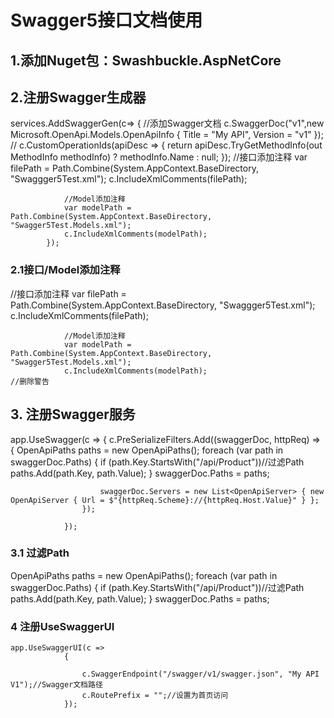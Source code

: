 # Swagger5接口文档使用
## 1.添加Nuget包：Swashbuckle.AspNetCore
## 2.注册Swagger生成器
 services.AddSwaggerGen(c=> {
                //添加Swagger文档
                c.SwaggerDoc("v1",new Microsoft.OpenApi.Models.OpenApiInfo { Title = "My API", Version = "v1" });
                //
                c.CustomOperationIds(apiDesc =>
                {
                    return apiDesc.TryGetMethodInfo(out MethodInfo methodInfo) ? methodInfo.Name : null;
                });
                //接口添加注释
                var filePath = Path.Combine(System.AppContext.BaseDirectory, "Swaggger5Test.xml");
                c.IncludeXmlComments(filePath);

                //Model添加注释
                var modelPath = Path.Combine(System.AppContext.BaseDirectory, "Swagger5Test.Models.xml");
                c.IncludeXmlComments(modelPath);
            });
### 2.1接口/Model添加注释
  //接口添加注释
                var filePath = Path.Combine(System.AppContext.BaseDirectory, "Swaggger5Test.xml");
                c.IncludeXmlComments(filePath);

                //Model添加注释
                var modelPath = Path.Combine(System.AppContext.BaseDirectory, "Swagger5Test.Models.xml");
                c.IncludeXmlComments(modelPath);
    //删除警告
    
 ## 3. 注册Swagger服务
   app.UseSwagger(c => {
                    c.PreSerializeFilters.Add((swaggerDoc, httpReq) => {
                        OpenApiPaths paths = new OpenApiPaths();
                        foreach (var path in swaggerDoc.Paths)
                        {
                            if (path.Key.StartsWith("/api/Product"))//过滤Path
                                paths.Add(path.Key, path.Value);
                        }
                        swaggerDoc.Paths = paths;
                      
                        swaggerDoc.Servers = new List<OpenApiServer> { new OpenApiServer { Url = $"{httpReq.Scheme}://{httpReq.Host.Value}" } };
                    });

                });
### 3.1 过滤Path 
 OpenApiPaths paths = new OpenApiPaths();
                        foreach (var path in swaggerDoc.Paths)
                        {
                            if (path.Key.StartsWith("/api/Product"))//过滤Path
                                paths.Add(path.Key, path.Value);
                        }
                        swaggerDoc.Paths = paths;
  ### 4 注册UseSwaggerUI 
    app.UseSwaggerUI(c =>
                {

                    c.SwaggerEndpoint("/swagger/v1/swagger.json", "My API V1");//Swagger文档路径
                    c.RoutePrefix = "";//设置为首页访问
                });
       

